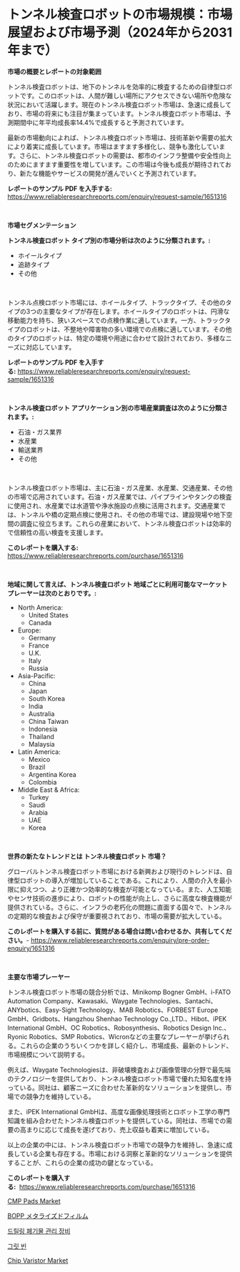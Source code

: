 <p><h1>トンネル検査ロボットの市場規模：市場展望および市場予測（2024年から2031年まで）</h1></p><p><strong>市場の概要とレポートの対象範囲</strong></p>
<p><p>トンネル検査ロボットは、地下のトンネルを効率的に検査するための自律型ロボットです。このロボットは、人間が難しい場所にアクセスできない場所や危険な状況において活躍します。現在のトンネル検査ロボット市場は、急速に成長しており、市場の将来にも注目が集まっています。トンネル検査ロボット市場は、予測期間中に年平均成長率14.4%で成長すると予測されています。</p><p>最新の市場動向によれば、トンネル検査ロボット市場は、技術革新や需要の拡大により着実に成長しています。市場はますます多様化し、競争も激化しています。さらに、トンネル検査ロボットの需要は、都市のインフラ整備や安全性向上のためにますます重要性を増しています。この市場は今後も成長が期待されており、新たな機能やサービスの開発が進んでいくと予測されています。</p></p>
<p><strong>レポートのサンプル PDF を入手する:</strong> <a href="https://www.reliableresearchreports.com/enquiry/request-sample/1651316">https://www.reliableresearchreports.com/enquiry/request-sample/1651316</a></p>
<p>&nbsp;</p>
<p><strong>市場セグメンテーション</strong></p>
<p><strong>トンネル検査ロボット タイプ別の市場分析は次のように分類されます。:</strong></p>
<p><ul><li>ホイールタイプ</li><li>追跡タイプ</li><li>その他</li></ul></p>
<p>&nbsp;</p>
<p><p>トンネル点検ロボット市場には、ホイールタイプ、トラックタイプ、その他のタイプの3つの主要なタイプが存在します。ホイールタイプのロボットは、円滑な移動能力を持ち、狭いスペースでの点検作業に適しています。一方、トラックタイプのロボットは、不整地や障害物の多い環境での点検に適しています。その他のタイプのロボットは、特定の環境や用途に合わせて設計されており、多様なニーズに対応しています。</p></p>
<p><strong>レポートのサンプル PDF を入手する:</strong>&nbsp;<a href="https://www.reliableresearchreports.com/enquiry/request-sample/1651316">https://www.reliableresearchreports.com/enquiry/request-sample/1651316</a></p>
<p>&nbsp;</p>
<p><strong> トンネル検査ロボット アプリケーション別の市場産業調査は次のように分類されます。:</strong></p>
<p><ul><li>石油・ガス業界</li><li>水産業</li><li>輸送業界</li><li>その他</li></ul></p>
<p>&nbsp;</p>
<p><p>トンネル検査ロボット市場は、主に石油・ガス産業、水産業、交通産業、その他の市場で応用されています。石油・ガス産業では、パイプラインやタンクの検査に使用され、水産業では水道管や浄水施設の点検に活用されます。交通産業では、トンネルや橋の定期点検に使用され、その他の市場では、建設現場や地下空間の調査に役立ちます。これらの産業において、トンネル検査ロボットは効率的で信頼性の高い検査を支援します。</p></p>
<p><strong>このレポートを購入する:</strong>&nbsp; <a href="https://www.reliableresearchreports.com/purchase/1651316">https://www.reliableresearchreports.com/purchase/1651316</a></p>
<p>&nbsp;</p>
<p><strong>地域に関して言えば、トンネル検査ロボット 地域ごとに利用可能なマーケットプレーヤーは次のとおりです。:</strong></p>
<p><ul>
    <li>
        North America:
        <ul>
            <li>United States</li>
            <li>Canada</li>
        </ul>
    </li>
    <li>
        Europe:
        <ul>
            <li>Germany</li>
            <li>France</li>
            <li>U.K.</li>
            <li>Italy</li>
            <li>Russia</li>
        </ul>
    </li>
    <li>
        Asia-Pacific:
        <ul>
            <li>China</li>
            <li>Japan</li>
            <li>South Korea</li>
            <li>India</li>
            <li>Australia</li>
            <li>China Taiwan</li>
            <li>Indonesia</li>
            <li>Thailand</li>
            <li>Malaysia</li>
        </ul>
    </li>
    <li>
        Latin America:
        <ul>
            <li>Mexico</li>
            <li>Brazil</li>
            <li>Argentina Korea</li>
            <li>Colombia</li>
        </ul>
    </li>
    <li>
        Middle East & Africa:
        <ul>
            <li>Turkey</li>
            <li>Saudi</li>
            <li>Arabia</li>
            <li>UAE</li>
            <li>Korea</li>
        </ul>
    </li>
    </ul></p>
<p>&nbsp;</p>
<p><strong>世界の新たなトレンドとは トンネル検査ロボット 市場？</strong></p>
<p><p>グローバルトンネル検査ロボット市場における新興および現行のトレンドは、自律型ロボットの導入が増加していることである。これにより、人間の介入を最小限に抑えつつ、より正確かつ効率的な検査が可能となっている。また、人工知能やセンサ技術の進歩により、ロボットの性能が向上し、さらに高度な検査機能が提供されている。さらに、インフラの老朽化の問題に直面する国々で、トンネルの定期的な検査および保守が重要視されており、市場の需要が拡大している。</p></p>
<p><strong>このレポートを購入する前に、質問がある場合は問い合わせるか、共有してください。</strong>- <a href="https://www.reliableresearchreports.com/enquiry/pre-order-enquiry/1651316">https://www.reliableresearchreports.com/enquiry/pre-order-enquiry/1651316</a></p>
<p>&nbsp;</p>
<p><strong>主要な市場プレーヤー</strong></p>
<p><p>トンネル検査ロボット市場の競合分析では、Minikomp Bogner GmbH、i-FATO Automation Company、Kawasaki、Waygate Technologies、Santachi、ANYbotics、Easy-Sight Technology、MAB Robotics、FORBEST Europe GmbH、Gridbots、Hangzhou Shenhao Technology Co.,LTD.、Hibot、iPEK International GmbH、OC Robotics、Robosynthesis、Robotics Design Inc.、Ryonic Robotics、SMP Robotics、Wicronなどの主要なプレーヤーが挙げられる。これらの企業のうちいくつかを詳しく紹介し、市場成長、最新のトレンド、市場規模について説明する。</p><p>例えば、Waygate Technologiesは、非破壊検査および画像管理の分野で最先端のテクノロジーを提供しており、トンネル検査ロボット市場で優れた知名度を持っている。同社は、顧客ニーズに合わせた革新的なソリューションを提供し、市場での競争力を維持している。</p><p>また、iPEK International GmbHは、高度な画像処理技術とロボット工学の専門知識を組み合わせたトンネル検査ロボットを提供している。同社は、市場での需要の高まりに応じて成長を遂げており、売上収益も着実に増加している。</p><p>以上の企業の中には、トンネル検査ロボット市場での競争力を維持し、急速に成長している企業も存在する。市場における洞察と革新的なソリューションを提供することが、これらの企業の成功の鍵となっている。</p></p>
<p><strong>このレポートを購入する:</strong>&nbsp;&nbsp;<a href="https://www.reliableresearchreports.com/purchase/1651316">https://www.reliableresearchreports.com/purchase/1651316</a></p>
<p><p><a href="https://github.com/jodemen/Market-Research-Report-List-2/blob/main/cmp-pads-market.md">CMP Pads Market</a></p><p><a href="https://github.com/KaydenJohns1964/Market-Research-Report-List-1/blob/main/482496010377.md">BOPP メタライズドフィルム</a></p><p><a href="https://medium.com/@giovanileannon/%EB%93%9C%EB%A6%B4%EB%A7%81-%ED%8F%90%EA%B8%B0%EB%AC%BC-%EA%B4%80%EB%A6%AC-%EC%9E%A5%EB%B9%84-%EC%8B%9C%EC%9E%A5%EC%9D%80-%EC%8B%9C%EC%9E%A5-%EC%A0%90%EC%9C%A0%EC%9C%A8-%EA%B7%9C%EB%AA%A8-%EB%B0%8F-2031%EB%85%84%EA%B9%8C%EC%A7%80-%EC%98%88%EC%83%81%EB%90%98%EB%8A%94-%EC%98%88%EC%B8%A1%EC%97%90-%EC%B4%88%EC%A0%90%EC%9D%84-%EB%A7%9E%EC%B6%A5%EB%8B%88%EB%8B%A4-3a71009c65a9">드릴링 폐기물 관리 장비</a></p><p><a href="https://medium.com/@angelardelean202220221/%EA%B7%B8%EB%A6%BF-%EB%B0%94%EC%9D%B8-%EC%8B%9C%EC%9E%A5-%EC%9C%A0%ED%98%95-%EC%9D%91%EC%9A%A9-%EB%B0%8F-%EC%A7%80%EB%A6%AC%EB%B3%84-%EC%A2%85%ED%95%A9-%ED%8F%89%EA%B0%80-7cbe07ed91e4">그릿 빈</a></p><p><a href="https://github.com/jj19131/Market-Research-Report-List-2/blob/main/chip-varistor-market.md">Chip Varistor Market</a></p></p>